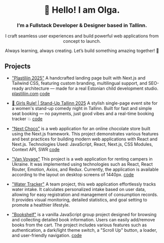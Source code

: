 
<div id='header' align='center'>
  <h1>👋 Hello! I am Olga.</h1>
  <h3>I’m a Fullstack Developer & Designer based in Tallinn.</h3>
  <p>I craft seamless user experiences and build powerful web applications from concept to launch.</p>
    <p>Always learning, always creating.
Let’s build something amazing together! 🚀</p>

</div>

## Projects

- ["Plastiliin 2025"](https://www.plastiliin.com/et/home-et) A handcrafted landing page built with Next.js and Tailwind CSS, featuring custom branding, multilingual support, and SEO-ready architecture — made for a real Estonian child development studio. [plastiliin.com](https://www.plastiliin.com/et/home-et) [code](https://github.com/olgatenison/plastiliin-landing-2025)
  
- [🎤 Girls Rule! | Stand-Up Tallinn 2025](https://standup-tallinn.netlify.app/) A stylish single-page event site for a women's stand-up comedy night in Tallinn. Built for fast and simple seat booking — no payments, just good vibes and a real-time booking tracker 💥 [code](https://github.com/olgatenison/standup-tallinn)

- ["Next Choco"](https://next-choco.vercel.app/) is a web application for an online chocolate store built using the Next.js framework. This project demonstrates various features and best practices for building modern web applications with React and Next.js. Technologies Used:
JavaScript, React, Next.js, CSS Modules, Context API, SWR [code](https://github.com/olgatenison/next-choco)

- ["Van Voyage"](https://olgatenison.github.io/van-voyage/) This project is a web application for renting campers in Ukraine. It was implemented using technologies such as React, React Router, Emotion, Axios, and Redux. Currently, the application is available according to the layout on desktop screens of 1440px. [code](https://github.com/olgatenison/van-voyage)

- ["Water Tracker"](https://denys90.github.io/tracker-of-water-frontend/) A team project, this web application effortlessly tracks water intake. It calculates personalized intake based on user data, allowing for easy registration and management of consumption records. It provides visual monitoring, detailed statistics, and goal setting to promote a healthier lifestyle.
  
- ["Bookshelf"](https://oleksandrkravcuk.github.io/Runners-of-code/) is a vanilla JavaScript group project designed for browsing and collecting detailed book information. Users can easily add/remove books from the cart. The project includes various features such as authentication, a dark/light theme switch, a "Scroll Up" button, a loader, and user-friendly navigation. [code](https://github.com/olgatenison/Bookshelf)
<!--
- ["Movie Search"](https://olgatenison.github.io/movie-search/) - this project is a React application for searching and displaying movie information. It uses the themoviedb.org API to fetch data about movies, actors, and reviews. [code](https://github.com/olgatenison/movie-search)
 
- ["Weather Forecast"](https://olgatenison.github.io/weather-forecast/)  - Weather Forecast is a web application that provides real-time weather information for a selected city. Users can enter the city name and the application will fetch and display the current temperature, feels like temperature, cloud conditions, and humidity using a weather API. The project is built with HTML, CSS, and JS and I designed the UI/UX [code](https://github.com/olgatenison/weather-forecast)
  
- ["DiscoverJapan"](https://olgatenison.github.io/DiscoverJapan/)  - project is a landing page for a travel company Torii Gates. This one is about most wonderful places to visit and discover in Japan! The page is fully adaptive. It was used such technologies as flex, grid, BEM and simple JS. [code](https://github.com/olgatenison/DiscoverJapan)
  
- ["Plants"](https://olgatenison.github.io/Plants/)  - plants is a project centered around crafting a landing page for a gardening service. The objective was to design an adaptive and interactive website for plant enthusiasts, with the added assurance that the layout has been faithfully recreated to be pixel-perfect. [code](https://github.com/olgatenison/Plants)

- ["Relvise"](https://olgatenison.github.io/relvise/) - project of landing page for a company Relvise. The page is fully adaptive. The goal was to use the most simple layout solutions. So it was used such technologies as flex and BEM. [code](https://github.com/olgatenison/relvise)
  
- [Digital Clock](https://olgatenison.github.io/digitalClock/) - a simple web application that displays the current time. [code](https://github.com/olgatenison/digitalClock) -->


